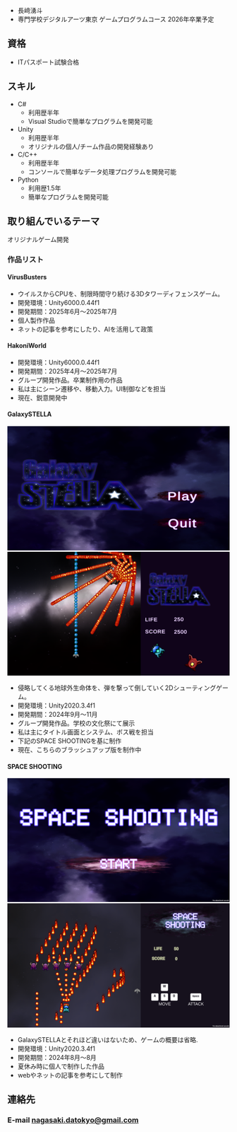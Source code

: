 - 長﨑湧斗
- 専門学校デジタルアーツ東京 ゲームプログラムコース 2026年卒業予定

## 資格
- ITパスポート試験合格

## スキル
- C#
  - 利用歴半年
  - Visual Studioで簡単なプログラムを開発可能
- Unity
  - 利用歴半年
  - オリジナルの個人/チーム作品の開発経験あり
- C/C++
  - 利用歴半年
  - コンソールで簡単なデータ処理プログラムを開発可能
- Python
  - 利用歴1.5年
  - 簡単なプログラムを開発可能

## 取り組んでいるテーマ
オリジナルゲーム開発

### 作品リスト
#### VirusBusters
- ウイルスからCPUを、制限時間守り続ける3Dタワーディフェンスゲーム。
- 開発環境：Unity6000.0.44f1
- 開発期間：2025年6月～2025年7月
- 個人製作作品
- ネットの記事を参考にしたり、AIを活用して政策

#### HakoniWorld
- 開発環境：Unity6000.0.44f1
- 開発期間：2025年4月～2025年7月
- グループ開発作品。卒業制作用の作品
- 私は主にシーン遷移や、移動入力。UI制御などを担当
- 現在、鋭意開発中

#### GalaxySTELLA
<img src="image/galaxy.png" alt="GalaxySTELLA">
<img src="image/galaxy4.png">

- 侵略してくる地球外生命体を、弾を撃って倒していく2Dシューティングゲーム。
- 開発環境：Unity2020.3.4f1
- 開発期間：2024年9月～11月
- グループ開発作品。学校の文化祭にて展示
- 私は主にタイトル画面とシステム、ボス戦を担当
- 下記のSPACE SHOOTINGを基に制作
- 現在、こちらのブラッシュアップ版を制作中

#### SPACE SHOOTING
<img src="image/space.png" alt="SPACE SHOOTING">
<img src="image/space2.png">

- GalaxySTELLAとそれほど違いはないため、ゲームの概要は省略.
- 開発環境：Unity2020.3.4f1
- 開発期間：2024年8月～8月
- 夏休み時に個人で制作した作品
- webやネットの記事を参考にして制作

## 連絡先
### E-mail [nagasaki.datokyo@gmail.com](nagasaki.datokyo@gmail.com)

